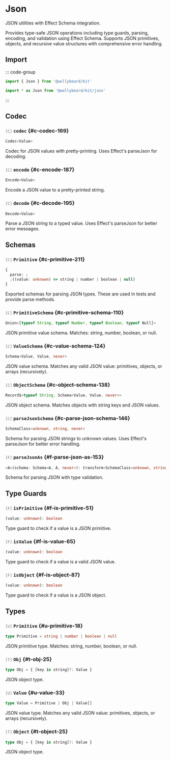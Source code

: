 # Json

JSON utilities with Effect Schema integration.

Provides type-safe JSON operations including type guards, parsing, encoding, and validation using Effect Schema. Supports JSON primitives, objects, and recursive value structures with comprehensive error handling.

## Import

::: code-group

```typescript [Namespace]
import { Json } from '@wollybeard/kit'
```

```typescript [Barrel]
import * as Json from '@wollybeard/kit/json'
```

:::

## Codec

### <span style="opacity: 0.6; font-weight: normal; font-size: 0.85em;">`[C]`</span> `codec`<SourceLink inline href="https://github.com/jasonkuhrt/kit/blob/main/./src/utils/json/json.effect.ts#L169" /> {#c-codec-169}

```typescript
Codec<Value>
```

Codec for JSON values with pretty-printing. Uses Effect's parseJson for decoding.

### <span style="opacity: 0.6; font-weight: normal; font-size: 0.85em;">`[C]`</span> `encode`<SourceLink inline href="https://github.com/jasonkuhrt/kit/blob/main/./src/utils/json/json.effect.ts#L187" /> {#c-encode-187}

```typescript
Encode<Value>
```

Encode a JSON value to a pretty-printed string.

### <span style="opacity: 0.6; font-weight: normal; font-size: 0.85em;">`[C]`</span> `decode`<SourceLink inline href="https://github.com/jasonkuhrt/kit/blob/main/./src/utils/json/json.effect.ts#L195" /> {#c-decode-195}

```typescript
Decode<Value>
```

Parse a JSON string to a typed value. Uses Effect's parseJson for better error messages.

## Schemas

### <span style="opacity: 0.6; font-weight: normal; font-size: 0.85em;">`[C]`</span> `Primitive`<SourceLink inline href="https://github.com/jasonkuhrt/kit/blob/main/./src/utils/json/json.effect.ts#L211" /> {#c-primitive-211}

```typescript
{
  parse: ;
  ;((value: unknown) => string | number | boolean | null)
}
```

Exported schemas for parsing JSON types. These are used in tests and provide parse methods.

### <span style="opacity: 0.6; font-weight: normal; font-size: 0.85em;">`[C]`</span> `PrimitiveSchema`<SourceLink inline href="https://github.com/jasonkuhrt/kit/blob/main/./src/utils/json/json.effect.ts#L110" /> {#c-primitive-schema-110}

```typescript
Union<[typeof String, typeof Number, typeof Boolean, typeof Null]>
```

JSON primitive value schema. Matches: string, number, boolean, or null.

### <span style="opacity: 0.6; font-weight: normal; font-size: 0.85em;">`[C]`</span> `ValueSchema`<SourceLink inline href="https://github.com/jasonkuhrt/kit/blob/main/./src/utils/json/json.effect.ts#L124" /> {#c-value-schema-124}

```typescript
Schema<Value, Value, never>
```

JSON value schema. Matches any valid JSON value: primitives, objects, or arrays (recursively).

### <span style="opacity: 0.6; font-weight: normal; font-size: 0.85em;">`[C]`</span> `ObjectSchema`<SourceLink inline href="https://github.com/jasonkuhrt/kit/blob/main/./src/utils/json/json.effect.ts#L138" /> {#c-object-schema-138}

```typescript
Record$<typeof String, Schema<Value, Value, never>>
```

JSON object schema. Matches objects with string keys and JSON values.

### <span style="opacity: 0.6; font-weight: normal; font-size: 0.85em;">`[C]`</span> `parseJsonSchema`<SourceLink inline href="https://github.com/jasonkuhrt/kit/blob/main/./src/utils/json/json.effect.ts#L146" /> {#c-parse-json-schema-146}

```typescript
SchemaClass<unknown, string, never>
```

Schema for parsing JSON strings to unknown values. Uses Effect's parseJson for better error handling.

### <span style="opacity: 0.6; font-weight: normal; font-size: 0.85em;">`[F]`</span> `parseJsonAs`<SourceLink inline href="https://github.com/jasonkuhrt/kit/blob/main/./src/utils/json/json.effect.ts#L153" /> {#f-parse-json-as-153}

```typescript
<A>(schema: Schema<A, A, never>): transform<SchemaClass<unknown, string, never>, Schema<A, A, never>>
```

Schema for parsing JSON with type validation.

## Type Guards

### <span style="opacity: 0.6; font-weight: normal; font-size: 0.85em;">`[F]`</span> `isPrimitive`<SourceLink inline href="https://github.com/jasonkuhrt/kit/blob/main/./src/utils/json/json.effect.ts#L51" /> {#f-is-primitive-51}

```typescript
(value: unknown): boolean
```

Type guard to check if a value is a JSON primitive.

### <span style="opacity: 0.6; font-weight: normal; font-size: 0.85em;">`[F]`</span> `isValue`<SourceLink inline href="https://github.com/jasonkuhrt/kit/blob/main/./src/utils/json/json.effect.ts#L65" /> {#f-is-value-65}

```typescript
(value: unknown): boolean
```

Type guard to check if a value is a valid JSON value.

### <span style="opacity: 0.6; font-weight: normal; font-size: 0.85em;">`[F]`</span> `isObject`<SourceLink inline href="https://github.com/jasonkuhrt/kit/blob/main/./src/utils/json/json.effect.ts#L87" /> {#f-is-object-87}

```typescript
(value: unknown): boolean
```

Type guard to check if a value is a JSON object.

## Types

### <span style="opacity: 0.6; font-weight: normal; font-size: 0.85em;">`[U]`</span> `Primitive`<SourceLink inline href="https://github.com/jasonkuhrt/kit/blob/main/./src/utils/json/json.effect.ts#L18" /> {#u-primitive-18}

```typescript
type Primitive = string | number | boolean | null
```

JSON primitive type. Matches: string, number, boolean, or null.

### <span style="opacity: 0.6; font-weight: normal; font-size: 0.85em;">`[T]`</span> `Obj`<SourceLink inline href="https://github.com/jasonkuhrt/kit/blob/main/./src/utils/json/json.effect.ts#L25" /> {#t-obj-25}

```typescript
type Obj = { [key in string]?: Value }
```

JSON object type.

### <span style="opacity: 0.6; font-weight: normal; font-size: 0.85em;">`[U]`</span> `Value`<SourceLink inline href="https://github.com/jasonkuhrt/kit/blob/main/./src/utils/json/json.effect.ts#L33" /> {#u-value-33}

```typescript
type Value = Primitive | Obj | Value[]
```

JSON value type. Matches any valid JSON value: primitives, objects, or arrays (recursively).

### <span style="opacity: 0.6; font-weight: normal; font-size: 0.85em;">`[T]`</span> `Object`<SourceLink inline href="https://github.com/jasonkuhrt/kit/blob/main/./src/utils/json/json.effect.ts#L25" /> {#t-object-25}

```typescript
type Obj = { [key in string]?: Value }
```

JSON object type.
